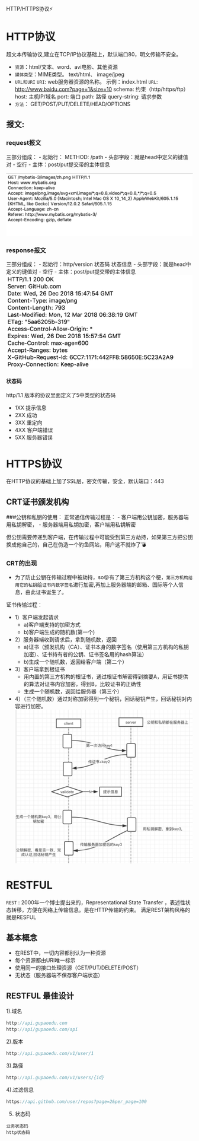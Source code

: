 HTTP/HTTPS协议⚡
# HTTP协议
超文本传输协议,建立在TCP/IP协议基础上，默认端口80，明文传输不安全。

- `资源`：html/文本、word、avi电影、其他资源
- `媒体类型`：MIME类型。  text/html、 image/jpeg 
- `URL和URI`
    `URI`: web服务器资源的名称。 示例：index.html
    `URL`: http://www.baidu.com?page=1&size=10
         schema: 约束（http/https/ftp）
         host: 主机IP/域名
         port: 端口
         path: 路径
         query-string: 请求参数
- `方法`： GET/POST/PUT/DELETE/HEAD/OPTIONS

## **报文**:
### request报文

三部分组成：
    - 起始行： METHOD: /path 
    - 头部字段：就是head中定义的键值对
    - 空行
    - 主体：post/put提交带的主体信息
  
![-w562](media/15457519745027/15458395607748.jpg)
### response报文
三部分组成：
    - 起始行：http/version  状态码  状态信息
    - 头部字段：就是head中定义的键值对
    - 空行
    - 主体：post/put提交带的主体信息
![-w422](media/15457519745027/15458406995702.jpg)

#### 状态码
http/1.1 版本的协议里面定义了5中类型的状态码
 - 1XX  提示信息
 - 2XX  成功
 - 3XX  重定向
 - 4XX  客户端错误
 - 5XX  服务器错误

# HTTPS协议
在HTTP协议的基础上加了SSL层，密文传输，安全，默认端口：443

## CRT证书颁发机构
###公钥和私钥的使用：
正常通信传输过程是：
    - 客户端用公钥加密，服务器端用私钥解密，
    - 服务器端用私钥加密，客户端用私钥解密

但公钥需要传递到客户端，在传输过程中可能受到第三方劫持，如果第三方把公钥换成他自己的，自己在伪造一个钓鱼网站，用户这不就炸了💣

### CRT的出现
- 为了防止公钥在传输过程中被劫持，so😝有了第三方机构这个梗，`第三方机构给用它的私钥`给`证书内数字签名`进行加密,再加上服务器端的邮箱、国际等个人信息，由此证书诞生了。

证书传输过程：
- 1）客户端发起请求
    - a)客户端支持的加密方式
    - b)客户端生成的随机数(第一个)
- 2）服务器端收到请求后，拿到随机数，返回
    - a)证书（颁发机构（CA）、证书本身的数字签名（使用第三方机构的私钥加密）、证书持有者的公钥、证书签名用的hash算法）  
    - b)生成一个随机数，返回给客户端（第二个）
- 3）客户端拿到根证书
    - 用内置的第三方机构的根证书，通过根证书解密得到摘要A，用证书提供的算法对证书内容加密，得到B，比较证书的正确性
    - 生成一个随机数，返回给服务器（第三个）
- 4）（三个随机数）通过对称加密得到一个秘钥，回话秘钥产生，回话秘钥对内容进行加密。 
![-w616](media/15457519745027/15458782548229.jpg)

# RESTFUL
`REST` : 2000年一个博士提出来的，Representational State Transfer ，表述性状态转移，方便在网络上传输信息。是在HTTP传输的约束。 满足REST架构风格的就是RESFUL

## 基本概念
- 在REST中，一切内容都别认为一种资源
- 每个资源都由URI唯一标示
- 使用同一的接口处理资源（GET/PUT/DELETE/POST）
- 无状态（服务器端不保存客户端状态）

## RESTFUL 最佳设计
1).域名
```js
http://api.gupaoedu.com 
http://api/gupaoedu.com/api
```

2).版本
```js
http://api.gupaoedu.com/v1/user/1
```

3).路径
```js
http://api.gupaoedu.com/v1/users/{id}
```

4).过滤信息
```js
https://api.github.com/user/repos?page=2&per_page=100
```

5) 状态码
```
业务状态码
http状态码
```



